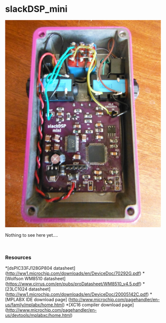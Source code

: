 # slackDSP_mini

![](www/mini_guts.jpg)

Nothing to see here yet....

<br>

### Resources
*[dsPIC33FJ128GP804 datasheet] (http://ww1.microchip.com/downloads/en/DeviceDoc/70292G.pdf)
*[Wolfson WM8510 datasheet] (https://www.cirrus.com/en/pubs/proDatasheet/WM8510_v4.5.pdf)
*[23LC1024 datasheet] (http://ww1.microchip.com/downloads/en/DeviceDoc/20005142C.pdf)
*[MPLABX IDE download page] (http://www.microchip.com/pagehandler/en-us/family/mplabx/home.html)
*[XC16 compiler download page] (http://www.microchip.com/pagehandler/en-us/devtools/mplabxc/home.html)
